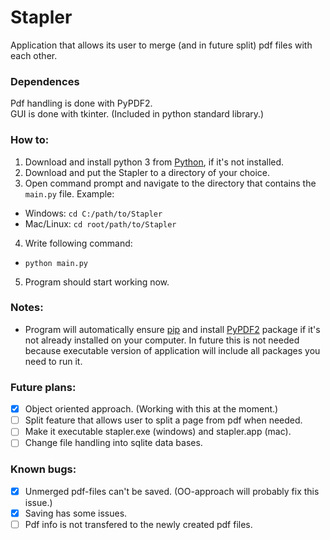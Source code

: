 # Stapler
Application that allows its user to merge (and in future split) pdf files with each other. <br/>

### Dependences
Pdf handling is done with PyPDF2. <br/>
GUI is done with tkinter. (Included in python standard library.) <br/>

### How to:
1. Download and install python 3 from [Python](https://www.python.org/), if it's not installed. <br/>
2. Download and put the Stapler to a directory of your choice. <br/>
3. Open command prompt and navigate to the directory that contains the `main.py` file. Example: <br/>
  - Windows: `cd C:/path/to/Stapler`
  - Mac/Linux: `cd root/path/to/Stapler`
4. Write following command: <br/>
  - `python main.py`
5. Program should start working now. <br/>

### Notes:
- Program will automatically ensure [pip](https://pypi.org/project/pip/) and install [PyPDF2](https://pypi.org/project/PyPDF2/) package if it's not already installed on your computer.
In future this is not needed because executable version of application will include all packages you need to run it.

### Future plans:
- [X] Object oriented approach. (Working with this at the moment.)
- [ ] Split feature that allows user to split a page from pdf when needed.
- [ ] Make it executable stapler.exe (windows) and stapler.app (mac).
- [ ] Change file handling into sqlite data bases.

### Known bugs:
- [X] Unmerged pdf-files can't be saved. (OO-approach will probably fix this issue.)
- [X] Saving has some issues.
- [ ] Pdf info is not transfered to the newly created pdf files.
